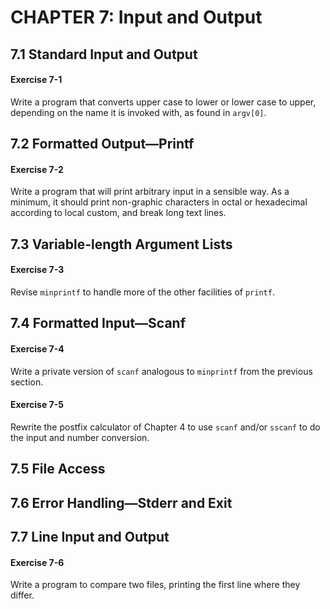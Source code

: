 # CHAPTER 7: Input and Output

## 7.1 Standard Input and Output

#### Exercise 7-1

Write a program that converts upper case to lower or lower case to upper, depending on the name it is invoked with, as found in `argv[0]`.

## 7.2 Formatted Output—Printf

#### Exercise 7-2

Write a program that will print arbitrary input in a sensible way. As a minimum, it should print non-graphic characters in octal or hexadecimal according to local custom, and break long text lines.

## 7.3 Variable-length Argument Lists

#### Exercise 7-3

Revise `minprintf` to handle more of the other facilities of `printf`.

## 7.4 Formatted Input—Scanf

#### Exercise 7-4

Write a private version of `scanf` analogous to `minprintf` from the previous section.

#### Exercise 7-5

Rewrite the postfix calculator of Chapter 4 to use `scanf` and/or `sscanf` to do the input and number conversion.

## 7.5 File Access

## 7.6 Error Handling—Stderr and Exit

## 7.7 Line Input and Output

#### Exercise 7-6

Write a program to compare two files, printing the first line where they differ.
